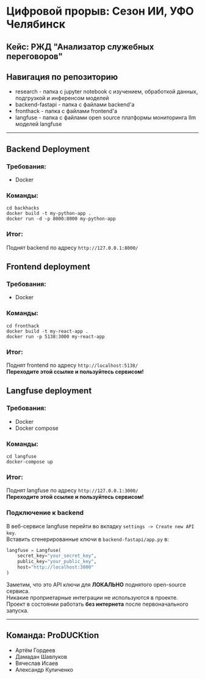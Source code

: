 # Цифровой прорыв: Сезон ИИ, УФО Челябинск

## Кейс: РЖД "Анализатор служебных переговоров"
## Навигация по репозиторию
* research - папка с jupyter notebook с изучением, обработкой данных, подгрузкой и инференсом моделей
* backend-fastapi - папка с файлами backend'а
* fronthack - папка с файлами frontend'a
* langfuse - папка с файлами open source платформы мониторинга llm моделей langfuse
---
## Backend Deployment 
### Требования:
* Docker
### Команды:
```commandline
cd backhacks
docker build -t my-python-app .
docker run -d -p 8000:8000 my-python-app
```
### Итог:
Поднят backend по адресу `http://127.0.0.1:8000/`

## Frontend deployment 
### Требования:
* Docker
### Команды:
```commandline
cd fronthack 
docker build -t my-react-app .
docker run -p 5138:3000 my-react-app
```
### Итог:
Поднят frontend по адресу `http://localhost:5138/`
<br>**Переходите этой ссылке и пользуйтесь сервисом!**

## Langfuse deployment
### Требования:
* Docker
* Docker compose
### Команды:
```commandline
cd langfuse
docker-compose up
```
### Итог:
Поднят langfuse по адресу `http://127.0.0.1:3000/`
<br>**Переходите этой ссылке и пользуйтесь сервисом!**
### Подключение к backend
В веб-сервисе langfuse перейти во вкладку `settings -> Create new API key`.
<br>Вставить сгенерированные ключи в `backend-fastapi/app.py` в:
```python
langfuse = Langfuse(
    secret_key="your_secret_key",
    public_key="your_public_key",
    host="http://localhost:3000"
)
```

Заметим, что это API ключи для **ЛОКАЛЬНО** поднятого open-source сервиса.
<br>Никакие проприетарные интеграции не используются в проекте.
<br>Проект в состоянии работать **без интернета** после первоначального запуска.

---
## Команда: ProDUCKtion
* Артём Гордеев
* Дамадан Шавлуков
* Вячеслав Исаев
* Александр Куличенко
